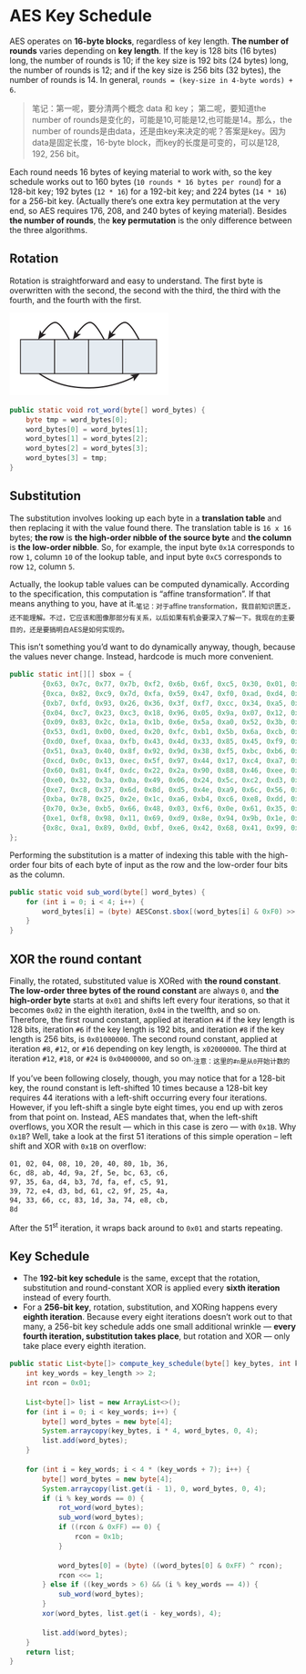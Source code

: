 # AES Key Schedule

AES operates on **16-byte blocks**, regardless of key length. **The number of rounds** varies depending on **key length**. If the key is 128 bits (16 bytes) long, the number of rounds is 10; if the key size is 192 bits (24 bytes) long, the number of rounds is 12; and if the key size is 256 bits (32 bytes), the number of rounds is 14. In general, `rounds = (key-size in 4-byte words) + 6`.

> 笔记：第一呢，要分清两个概念 data 和 key； 第二呢，要知道the number of rounds是变化的，可能是10,可能是12,也可能是14。那么，the number of rounds是由data，还是由key来决定的呢？答案是key。因为data是固定长度，16-byte block，而key的长度是可变的，可以是128, 192, 256 bit。

Each round needs 16 bytes of keying material to work with, so the key schedule works out to 160 bytes (`10 rounds * 16 bytes per round`) for a 128-bit key; 192 bytes (`12 * 16`) for a 192-bit key; and 224 bytes (`14 * 16`) for a 256-bit key. (Actually there’s one extra key permutation at the very end, so AES requires 176, 208, and 240 bytes of keying material). Besides **the number of rounds**, the **key permutation** is the only difference between the three algorithms.

## Rotation

Rotation is straightforward and easy to understand. The first byte is overwritten with the second, the second with the third, the third with the fourth, and the fourth with the first.

![AES Rotation](images/aes_rotation.png)

```java
public static void rot_word(byte[] word_bytes) {
    byte tmp = word_bytes[0];
    word_bytes[0] = word_bytes[1];
    word_bytes[1] = word_bytes[2];
    word_bytes[2] = word_bytes[3];
    word_bytes[3] = tmp;
}
```

## Substitution

The substitution involves looking up each byte in a **translation table** and then replacing it with the value found there. The translation table is `16 x 16` bytes; **the row** is **the high-order nibble of the source byte** and **the column** is **the low-order nibble**. So, for example, the input byte `0x1A` corresponds to row `1`, column `10` of the lookup table, and input byte `0xC5` corresponds to row `12`, column `5`.

Actually, the lookup table values can be computed dynamically. According to the specification, this computation is “affine transformation”. If that means anything to you, have at it.<sub>笔记：对于affine transformation，我目前知识匮乏，还不能理解。不过，它应该和图像那部分有关系，以后如果有机会要深入了解一下。我现在的主要目的，还是要搞明白AES是如何实现的。</sub>

This isn’t something you’d want to do dynamically anyway, though, because the values never change. Instead, hardcode is much more convenient.

```java
public static int[][] sbox = {
        {0x63, 0x7c, 0x77, 0x7b, 0xf2, 0x6b, 0x6f, 0xc5, 0x30, 0x01, 0x67, 0x2b, 0xfe, 0xd7, 0xab, 0x76},
        {0xca, 0x82, 0xc9, 0x7d, 0xfa, 0x59, 0x47, 0xf0, 0xad, 0xd4, 0xa2, 0xaf, 0x9c, 0xa4, 0x72, 0xc0},
        {0xb7, 0xfd, 0x93, 0x26, 0x36, 0x3f, 0xf7, 0xcc, 0x34, 0xa5, 0xe5, 0xf1, 0x71, 0xd8, 0x31, 0x15},
        {0x04, 0xc7, 0x23, 0xc3, 0x18, 0x96, 0x05, 0x9a, 0x07, 0x12, 0x80, 0xe2, 0xeb, 0x27, 0xb2, 0x75},
        {0x09, 0x83, 0x2c, 0x1a, 0x1b, 0x6e, 0x5a, 0xa0, 0x52, 0x3b, 0xd6, 0xb3, 0x29, 0xe3, 0x2f, 0x84},
        {0x53, 0xd1, 0x00, 0xed, 0x20, 0xfc, 0xb1, 0x5b, 0x6a, 0xcb, 0xbe, 0x39, 0x4a, 0x4c, 0x58, 0xcf},
        {0xd0, 0xef, 0xaa, 0xfb, 0x43, 0x4d, 0x33, 0x85, 0x45, 0xf9, 0x02, 0x7f, 0x50, 0x3c, 0x9f, 0xa8},
        {0x51, 0xa3, 0x40, 0x8f, 0x92, 0x9d, 0x38, 0xf5, 0xbc, 0xb6, 0xda, 0x21, 0x10, 0xff, 0xf3, 0xd2},
        {0xcd, 0x0c, 0x13, 0xec, 0x5f, 0x97, 0x44, 0x17, 0xc4, 0xa7, 0x7e, 0x3d, 0x64, 0x5d, 0x19, 0x73},
        {0x60, 0x81, 0x4f, 0xdc, 0x22, 0x2a, 0x90, 0x88, 0x46, 0xee, 0xb8, 0x14, 0xde, 0x5e, 0x0b, 0xdb},
        {0xe0, 0x32, 0x3a, 0x0a, 0x49, 0x06, 0x24, 0x5c, 0xc2, 0xd3, 0xac, 0x62, 0x91, 0x95, 0xe4, 0x79},
        {0xe7, 0xc8, 0x37, 0x6d, 0x8d, 0xd5, 0x4e, 0xa9, 0x6c, 0x56, 0xf4, 0xea, 0x65, 0x7a, 0xae, 0x08},
        {0xba, 0x78, 0x25, 0x2e, 0x1c, 0xa6, 0xb4, 0xc6, 0xe8, 0xdd, 0x74, 0x1f, 0x4b, 0xbd, 0x8b, 0x8a},
        {0x70, 0x3e, 0xb5, 0x66, 0x48, 0x03, 0xf6, 0x0e, 0x61, 0x35, 0x57, 0xb9, 0x86, 0xc1, 0x1d, 0x9e},
        {0xe1, 0xf8, 0x98, 0x11, 0x69, 0xd9, 0x8e, 0x94, 0x9b, 0x1e, 0x87, 0xe9, 0xce, 0x55, 0x28, 0xdf},
        {0x8c, 0xa1, 0x89, 0x0d, 0xbf, 0xe6, 0x42, 0x68, 0x41, 0x99, 0x2d, 0x0f, 0xb0, 0x54, 0xbb, 0x16},
};
```

Performing the substitution is a matter of indexing this table with the high-order four bits of each byte of input as the row and the low-order four bits as the column.

```java
public static void sub_word(byte[] word_bytes) {
    for (int i = 0; i < 4; i++) {
        word_bytes[i] = (byte) AESConst.sbox[(word_bytes[i] & 0xF0) >> 4][word_bytes[i] & 0x0F];
    }
}
```

## XOR the round contant

Finally, the rotated, substituted value is XORed with **the round constant**. **The low-order three bytes of the round constant** are always `0`, and **the high-order byte** starts at `0x01` and shifts left every four iterations, so that it becomes `0x02` in the eighth iteration, `0x04` in the twelfth, and so on. Therefore, the first round constant, applied at iteration `#4` if the key length is 128 bits, iteration `#6` if the key length is 192 bits, and iteration `#8` if the key length is 256 bits, is `0x01000000`. The second round constant, applied at iteration `#8`, `#12`, or `#16` depending on key length, is  `x02000000`. The third at iteration `#12`, `#18`, or `#24` is `0x04000000`, and so on.<sub>注意：这里的`#n`是从`0`开始计数的</sub>

If you’ve been following closely, though, you may notice that for a 128-bit key, the round constant is left-shifted 10 times because a 128-bit key requires 44 iterations with a left-shift occurring every four iterations. However, if you left-shift a single byte eight times, you end up with zeros from that point on. Instead, AES mandates that, when the left-shift overflows, you XOR the result — which in this case is zero — with `0x1B`. Why `0x1B`? Well, take a look at the first 51 iterations of this simple operation – left shift and XOR with `0x1B` on overflow:

```text
01, 02, 04, 08, 10, 20, 40, 80, 1b, 36,
6c, d8, ab, 4d, 9a, 2f, 5e, bc, 63, c6,
97, 35, 6a, d4, b3, 7d, fa, ef, c5, 91,
39, 72, e4, d3, bd, 61, c2, 9f, 25, 4a,
94, 33, 66, cc, 83, 1d, 3a, 74, e8, cb,
8d
```

After the 51<sup>st</sup> iteration, it wraps back around to `0x01` and starts repeating.

## Key Schedule

- The **192-bit key schedule** is the same, except that the rotation, substitution and round-constant XOR is applied every **sixth iteration** instead of every fourth.
- For a **256-bit key**, rotation, substitution, and XORing happens every **eighth iteration**. Because every eight iterations doesn’t work out to that many, a 256-bit key schedule adds one small additional wrinkle — **every fourth iteration, substitution takes place**, but rotation and XOR — only take place every eighth iteration.

```java
public static List<byte[]> compute_key_schedule(byte[] key_bytes, int key_length) {
    int key_words = key_length >> 2;
    int rcon = 0x01;

    List<byte[]> list = new ArrayList<>();
    for (int i = 0; i < key_words; i++) {
        byte[] word_bytes = new byte[4];
        System.arraycopy(key_bytes, i * 4, word_bytes, 0, 4);
        list.add(word_bytes);
    }

    for (int i = key_words; i < 4 * (key_words + 7); i++) {
        byte[] word_bytes = new byte[4];
        System.arraycopy(list.get(i - 1), 0, word_bytes, 0, 4);
        if (i % key_words == 0) {
            rot_word(word_bytes);
            sub_word(word_bytes);
            if ((rcon & 0xFF) == 0) {
                rcon = 0x1b;
            }

            word_bytes[0] = (byte) ((word_bytes[0] & 0xFF) ^ rcon);
            rcon <<= 1;
        } else if ((key_words > 6) && (i % key_words == 4)) {
            sub_word(word_bytes);
        }
        xor(word_bytes, list.get(i - key_words), 4);

        list.add(word_bytes);
    }
    return list;
}
```

